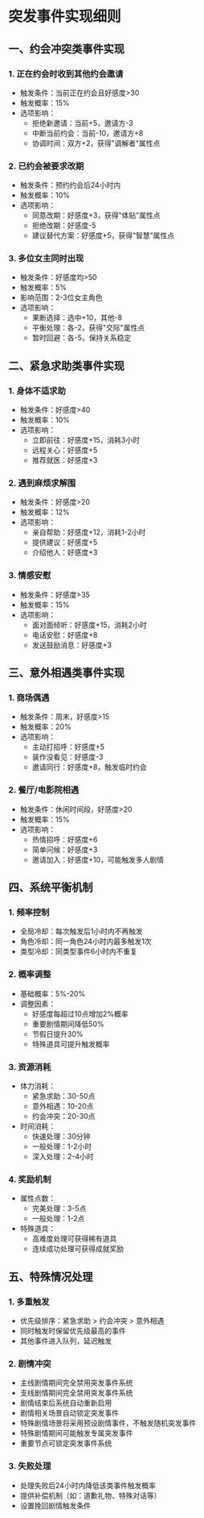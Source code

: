 # 突发事件实现细则

## 一、约会冲突类事件实现

### 1. 正在约会时收到其他约会邀请
- 触发条件：当前正在约会且好感度>30
- 触发概率：15%
- 选项影响：
  - 拒绝新邀请：当前+5，邀请方-3
  - 中断当前约会：当前-10，邀请方+8
  - 协调时间：双方+2，获得"调解者"属性点

### 2. 已约会被要求改期
- 触发条件：预约约会后24小时内
- 触发概率：10%
- 选项影响：
  - 同意改期：好感度+3，获得"体贴"属性点
  - 拒绝改期：好感度-5
  - 建议替代方案：好感度+5，获得"智慧"属性点

### 3. 多位女主同时出现
- 触发条件：好感度均>50
- 触发概率：5%
- 影响范围：2-3位女主角色
- 选项影响：
  - 果断选择：选中+10，其他-8
  - 平衡处理：各-2，获得"交际"属性点
  - 暂时回避：各-5，保持关系稳定

## 二、紧急求助类事件实现

### 1. 身体不适求助
- 触发条件：好感度>40
- 触发概率：10%
- 选项影响：
  - 立即前往：好感度+15，消耗3小时
  - 远程关心：好感度+5
  - 推荐就医：好感度+3

### 2. 遇到麻烦求解围
- 触发条件：好感度>20
- 触发概率：12%
- 选项影响：
  - 亲自帮助：好感度+12，消耗1-2小时
  - 提供建议：好感度+5
  - 介绍他人：好感度+3

### 3. 情感安慰
- 触发条件：好感度>35
- 触发概率：15%
- 选项影响：
  - 面对面倾听：好感度+15，消耗2小时
  - 电话安慰：好感度+8
  - 发送鼓励消息：好感度+3

## 三、意外相遇类事件实现

### 1. 商场偶遇
- 触发条件：周末，好感度>15
- 触发概率：20%
- 选项影响：
  - 主动打招呼：好感度+5
  - 装作没看见：好感度-3
  - 邀请同行：好感度+8，触发临时约会

### 2. 餐厅/电影院相遇
- 触发条件：休闲时间段，好感度>20
- 触发概率：15%
- 选项影响：
  - 热情招呼：好感度+6
  - 简单问候：好感度+3
  - 邀请加入：好感度+10，可能触发多人剧情

## 四、系统平衡机制

### 1. 频率控制
- 全局冷却：每次触发后1小时内不再触发
- 角色冷却：同一角色24小时内最多触发1次
- 类型冷却：同类型事件6小时内不重复

### 2. 概率调整
- 基础概率：5%-20%
- 调整因素：
  - 好感度每超过10点增加2%概率
  - 重要剧情期间降低50%
  - 节假日提升30%
  - 特殊道具可提升触发概率

### 3. 资源消耗
- 体力消耗：
  - 紧急求助：30-50点
  - 意外相遇：10-20点
  - 约会冲突：20-30点
- 时间消耗：
  - 快速处理：30分钟
  - 一般处理：1-2小时
  - 深入处理：2-4小时

### 4. 奖励机制
- 属性点数：
  - 完美处理：3-5点
  - 一般处理：1-2点
- 特殊道具：
  - 高难度处理可获得稀有道具
  - 连续成功处理可获得成就奖励

## 五、特殊情况处理

### 1. 多重触发
- 优先级排序：紧急求助 > 约会冲突 > 意外相遇
- 同时触发时保留优先级最高的事件
- 其他事件进入队列，延迟触发

### 2. 剧情冲突
- 主线剧情期间完全禁用突发事件系统
- 支线剧情期间完全禁用突发事件系统
- 剧情结束后系统自动重新启用
- 剧情相关场景自动锁定突发事件
- 特殊剧情场景将采用预设剧情事件，不触发随机突发事件
- 特殊剧情期间可能触发专属突发事件
- 重要节点可锁定突发事件系统

### 3. 失败处理
- 处理失败后24小时内降低该类事件触发概率
- 提供补偿机制（如：道歉礼物、特殊对话等）
- 设置挽回剧情触发条件